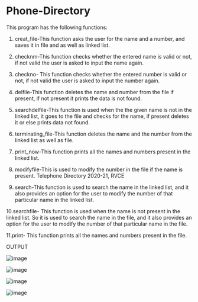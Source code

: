 # Phone-Directory

This program has the following functions:

1. creat_file-This function asks the user for the name and a number, and
saves it in file and as well as linked list.

2. checknm-This function checks whether the entered name is valid or not, if
not valid the user is asked to input the name again.

3. checkno- This function checks whether the entered number is valid or not,
if not valid the user is asked to input the number again.

4. delfile-This function deletes the name and number from the file if present,
if not present it prints the data is not found.

5. searchdelfile-This function is used when the the given name is not in the
linked list, it goes to the file and checks for the name, if present deletes it
or else prints data not found.

6. terminating_file-This function deletes the name and the number from the
linked list as well as file.

7. print_now-This function prints all the names and numbers present in the
linked list.

8. modifyfile-This is used to modify the number in the file if the name is
present.
Telephone Directory 2020-21, RVCE

9. search-This function is used to search the name in the linked list, and it
also provides an option for the user to modify the number of that
particular name in the linked list.

10.searchfile- This function is used when the name is not present in the
linked list. So it is used to search the name in the file, and it also provides
an option for the user to modify the number of that particular name in the
file.

11.print- This function prints all the names and numbers present in the file.

OUTPUT

![image](https://user-images.githubusercontent.com/69521280/138930771-db3a9d5b-a7ea-4e96-943e-0e39ca1f1dcb.png)

![image](https://user-images.githubusercontent.com/69521280/138930907-e636a030-69f0-4e84-9b7c-abc8f139a3f3.png)

![image](https://user-images.githubusercontent.com/69521280/138930983-7b387682-071e-4ee3-83ca-87cfb6f93527.png)

![image](https://user-images.githubusercontent.com/69521280/138931070-2e0963e1-93a9-41aa-b3eb-14009d9a91b7.png)
